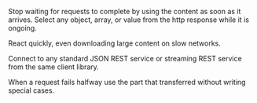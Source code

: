 
Stop waiting for requests to complete by using the content
as soon as it arrives. Select any object, array, or value from
the http response while it is ongoing.

React quickly, even downloading large content on slow networks.

Connect to any standard JSON REST service or streaming REST
service from the same client library.

When a request fails halfway use the part that transferred
without writing special cases.
